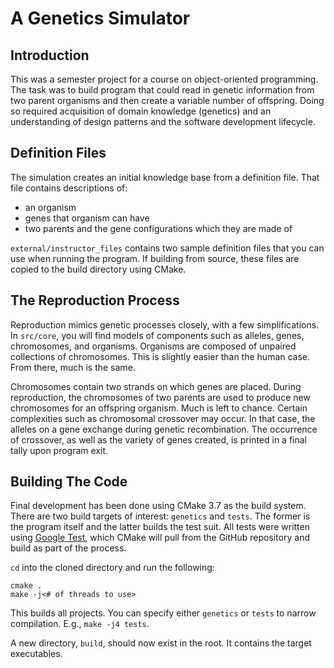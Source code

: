 # A Genetics Simulator

## Introduction
This was a semester project for a course on object-oriented programming. The
task was to build program that could read in genetic information from two
parent organisms and then create a variable number of offspring. Doing so
required acquisition of domain knowledge (genetics) and an understanding of
design patterns and the software development lifecycle.

## Definition Files
The simulation creates an initial knowledge base from a definition file. That
file contains descriptions of:
* an organism
* genes that organism can have
* two parents and the gene configurations which they are made of

`external/instructor_files` contains two sample definition files that you can
use when running the program. If building from source, these files are copied
to the build directory using CMake.

## The Reproduction Process
Reproduction mimics genetic processes closely, with a few simplifications. In
`src/core`, you will find models of components such as alleles, genes, chromosomes,
and organisms. Organisms are composed of unpaired collections of chromosomes.
This is slightly easier than the human case. From there, much is the same.

Chromosomes contain two strands on which genes are placed. During
reproduction, the chromosomes of two parents are used to produce new
chromosomes for an offspring organism. Much is left to chance. Certain
complexities such as chromosomal crossover may occur. In that case, the alleles
on a gene exchange during genetic recombination. The occurrence of crossover,
as well as the variety of genes created, is printed in a final tally upon
program exit.

## Building The Code
Final development has been done using CMake 3.7 as the build system. There
are two build targets of interest: `genetics` and `tests`. The former is the
program itself and the latter builds the test suit. All tests were written using
[Google Test](https://github.com/google/googletest), which CMake will pull from
the GitHub repository and build as part of the process.

`cd` into the cloned directory and run the following:
```
cmake .
make -j<# of threads to use>
```
This builds all projects. You can specify either `genetics` or `tests` to
narrow compilation. E.g., `make -j4 tests`.

A new directory, `build`, should now exist in the root. It contains the target
executables.